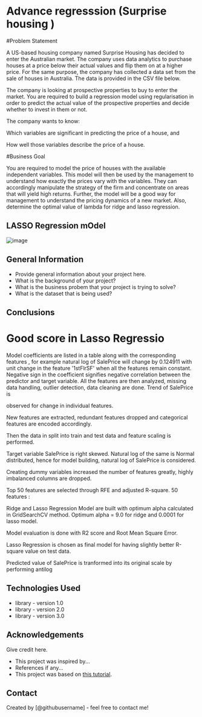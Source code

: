 # Advance regresssion (Surprise housing )

#Problem Statement 

A US-based housing company named Surprise Housing has decided to enter the Australian market. The company uses data analytics to purchase houses at a price below their actual values and flip them on at a higher price. For the same purpose, the company has collected a data set from the sale of houses in Australia. The data is provided in the CSV file below.


The company is looking at prospective properties to buy to enter the market. You are required to build a regression model using regularisation in order to predict the actual value of the prospective properties and decide whether to invest in them or not.


The company wants to know:

Which variables are significant in predicting the price of a house, and

How well those variables describe the price of a house.

#Business Goal

You are required to model the price of houses with the available independent variables. This model will then be used by the management to understand how exactly the prices vary with the variables. They can accordingly manipulate the strategy of the firm and concentrate on areas that will yield high returns. Further, the model will be a good way for management to understand the pricing dynamics of a new market.
Also, determine the optimal value of lambda for ridge and lasso regression.


## LASSO Regression mOdel 

![image](https://user-images.githubusercontent.com/84132394/215759181-62d8a02d-b139-42e9-bbaf-86bcd05ee877.png)




<!-- You can include any other section that is pertinent to your problem -->

## General Information
- Provide general information about your project here.
- What is the background of your project?
- What is the business probem that your project is trying to solve?
- What is the dataset that is being used?

<!-- You don't have to answer all the questions - just the ones relevant to your project. -->

## Conclusions
# Good score in Lasso Regressio

Model coefficients are listed in a table along with the corresponding features , for example natural log of SalePrice will change by 0.124911 with unit change in the feature '1stFlrSF' when all the features remain constant. Negative sign in the coefficient signifies negative correlation between the predictor and target variable. All the features are then analyzed, missing data handling, outlier detection, data cleaning are done. Trend of SalePrice is

observed for change in individual features.

New features are extracted, redundant features dropped and categorical features are encoded accordingly.

Then the data in split into train and test data and feature scaling is performed.

Target variable SalePrice is right skewed. Natural log of the same is Normal distributed, hence for model building, natural log of SalePrice is considered.

Creating dummy variables increased the number of features greatly, highly imbalanced columns are dropped.

Top 50 features are selected through RFE and adjusted R-square. 50 features :

Ridge and Lasso Regression Model are built with optimum alpha calculated in GridSearchCV method. Optimum alpha = 9.0 for ridge and 0.0001 for lasso model.

Model evaluation is done with R2 score and Root Mean Square Error.

Lasso Regression is chosen as final model for having slightly better R-square value on test data.

Predicted value of SalePrice is tranformed into its original scale by performing antilog

<!-- You don't have to answer all the questions - just the ones relevant to your project. -->


## Technologies Used
- library - version 1.0
- library - version 2.0
- library - version 3.0

<!-- As the libraries versions keep on changing, it is recommended to mention the version of library used in this project -->

## Acknowledgements
Give credit here.
- This project was inspired by...
- References if any...
- This project was based on [this tutorial](https://www.example.com).


## Contact
Created by [@githubusername] - feel free to contact me!


<!-- Optional -->
<!-- ## License -->
<!-- This project is open source and available under the [... License](). -->

<!-- You don't have to include all sections - just the one's relevant to your project -->
